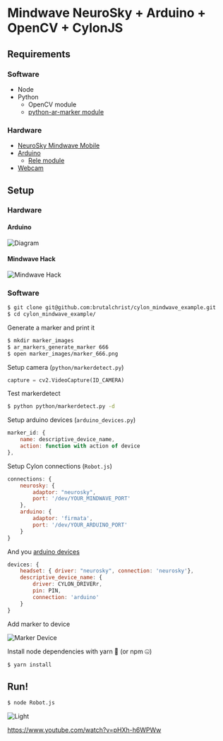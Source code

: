 # Mindwave NeuroSky + Arduino + OpenCV + CylonJS 

## Requirements

### Software

* Node
* Python
  * OpenCV module
  * [python-ar-marker module](https://github.com/DebVortex/python-ar-markers/)

### Hardware

* [NeuroSky Mindwave Mobile](https://www.amazon.com/NeuroSky-MindWave-Mobile-BrainWave-Starter/dp/B00B8BF4EM/ref=sr_1_1?ie=UTF8&qid=1490126253&sr=8-1&keywords=neurosky+mindwave+mobile)
* [Arduino](https://store.arduino.cc/product/A000066)
  * [Rele module](http://www.ebay.com/itm/5V-2-Two-Channel-Relay-Module-With-optocoupler-for-Arduino-PIC-ARM-DSP-AVR-/140764956257?hash=item20c63ec661:g:OQMAAOSwZQRYfeVT)
* [Webcam](https://www.amazon.com/s/ref=nb_sb_noss_2?url=search-alias%3Daps&field-keywords=webcam)

## Setup

### Hardware

#### Arduino

![Diagram](http://1.bp.blogspot.com/-9bfhA-cVqGU/UPVxJZKwN5I/AAAAAAAACss/2NbbH16as7M/s1600/relee_arduino.jpg)

#### Mindwave Hack

![Mindwave Hack](http://i.imgur.com/pO5DhCT.jpg)

### Software

```bash
$ git clone git@github.com:brutalchrist/cylon_mindwave_example.git
$ cd cylon_mindwave_example/
```

Generate a marker and print it

```bash
$ mkdir marker_images
$ ar_markers_generate_marker 666
$ open marker_images/marker_666.png
```

Setup camera (`python/markerdetect.py`)

```python
capture = cv2.VideoCapture(ID_CAMERA)
```

Test markerdetect

```bash
$ python python/markerdetect.py -d
```

Setup arduino devices (`arduino_devices.py`)

```javascript
marker_id: {
	name: descriptive_device_name,
	action: function with action of device
},
```

Setup Cylon connections (`Robot.js`)

```javascript
connections: {
	neurosky: {
		adaptor: "neurosky",
		port: '/dev/YOUR_MINDWAVE_PORT' 
	},
	arduino: {
		adaptor: 'firmata',
		port: '/dev/YOUR_ARDUINO_PORT' 
	}
}
```

And you [arduino devices](https://cylonjs.com/documentation/platforms/arduino/)

```javascript
devices: {
	headset: { driver: "neurosky", connection: 'neurosky'},
	descriptive_device_name: {
		driver: CYLON_DRIVERr,
		pin: PIN,
		connection: 'arduino'
	}
}
```

Add marker to device

![Marker Device](http://i.imgur.com/PcGcEAH.jpg)

Install node dependencies with yarn 🎉 (or npm 🤐)

```bash
$ yarn install 
```

## Run!

```bash
$ node Robot.js
```

![Light](https://media.giphy.com/media/l1KVbVolyj8ptkn0k/giphy.gif)

https://www.youtube.com/watch?v=pHXh-h6WPWw
